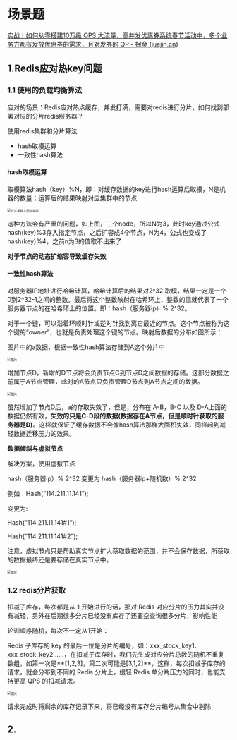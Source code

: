 # 场景题

[实战！如何从零搭建10万级 QPS 大流量、高并发优惠券系统春节活动中，多个业务方都有发放优惠券的需求，且对发券的 QP - 掘金 (juejin.cn)](https://juejin.cn/post/7087824893831544845)

## 1.Redis应对热key问题

### 1.1 使用的负载均衡算法

应对的场景：Redis应对热点缓存，并发打满，需要对redis进行分片，如何找到部署对应的分片redis服务器？

使用redis集群和分片算法

- hash取模运算
- 一致性hash算法

#### hash取模运算

取模算法hash（key）%N，即：对缓存数据的key进行hash运算后取模，N是机器的数量；运算后的结果映射对应集群中的节点

<img src="https://i-blog.csdnimg.cn/blog_migrate/8ef070af6fddfd644ce07a600519f35b.png" alt="在这里插入图片描述" style="zoom:50%;" />

这种方法会有严重的问题，如上图，三个node，所以N为3，此时key通过公式hash(key)%3存入指定节点，之后扩容成4个节点，N为4，公式也变成了hash(key)%4，之前n为3的值取不出来了

**对于节点的动态扩缩容导致缓存失效**

#### 一致性hash算法

对服务器IP地址进行哈希计算，哈希计算后的结果对2^32 取模，结果一定是一个0到2^32-1之间的整数。最后将这个整数映射在哈希环上，整数的值就代表了一个服务器节点的在哈希环上的位置。即：hash（服务器ip）% 2^32。

对于一个键，可以沿着环顺时针或逆时针找到离它最近的节点。这个节点被称为这个键的“owner”，也就是负责处理这个键的节点。映射后数据的分布如图所示：

图片中的a数据，根据一致性hash算法存储到A这个分片中

<img src="https://mmbiz.qpic.cn/mmbiz_png/SIugAcqTPBibYGB9oOfQy5Ut1X5coXFcsLx2ELYER1ibD7iaARa4HlkskMYzy0zBFVQITozyfcsPsyJchAibyLv7Fw/640?wx_fmt=png&tp=wxpic&wxfrom=5&wx_lazy=1&wx_co=1" alt="图片" style="zoom: 50%;" />

增加节点D，新增的D节点将会负责节点C到节点D之间数据的存储。这部分数据之前属于A节点管理，此时的A节点只负责管理D节点到A节点之间的数据。

<img src="https://mmbiz.qpic.cn/mmbiz_png/SIugAcqTPBibYGB9oOfQy5Ut1X5coXFcsITsVCM1yrYgJVP8PmgHKZMiaLaiaicia6o2iayryUyueROme2ZoKXxiaic2zw/640?wx_fmt=png&tp=wxpic&wxfrom=5&wx_lazy=1&wx_co=1" alt="图片" style="zoom: 50%;" />

虽然增加了节点D后，a的存取失效了，但是，分布在 A-B，B-C 以及 D-A上面的数据仍然有效，**失效的只是C-D段的数据(数据存在A节点，但是顺时针获取的服务器是D)**。这样就保证了缓存数据不会像hash算法那样大面积失效，同样起到减轻数据迁移压力的效果。



**数据倾斜与虚拟节点**

解决方案，使用虚拟节点

hash（服务器ip）% 2^32 变更为 hash（服务器ip+随机数）% 2^32

例如：Hash(“114.211.11.141”);

变更为:

Hash(“114.211.11.141#1”);

Hash(“114.211.11.141#2”);

注意，虚拟节点只是帮助真实节点扩大获取数据的范围，并不会保存数据，所获取的数据最终还是要存储在真实节点中。

<img src="https://mmbiz.qpic.cn/mmbiz_png/SIugAcqTPBibYGB9oOfQy5Ut1X5coXFcsIJ5ej0kJWQjR6nDRKC3GibQY3z0ToHqGy6vOTIFibMo2xsicRn97BdKaA/640?wx_fmt=png&tp=wxpic&wxfrom=5&wx_lazy=1&wx_co=1" alt="图片" style="zoom:50%;" />

### 1.2 redis分片获取

扣减子库存，每次都是从 1 开始进行的话，那对 Redis 对应分片的压力其实并没有减轻，另外在后期很多分片已经没有库存了还要空查询很多分片，影响性能

轮训顺序随机，每次不一定从1开始：

Redis 子库存的 key 的最后一位是分片的编号，如：xxx_stock_key1、xxx_stock_key2……，在扣减子库存时，我们先生成对应分片总数的随机不重复数组，如第一次是**[1,2,3]，第二次可能是[3,1,2]**，这样，每次扣减子库存的请求，就会分布到不同的 Redis 分片上，缓轻 Redis 单分片压力的同时，也能支持更高 QPS 的扣减请求。

<img src="https://p3-juejin.byteimg.com/tos-cn-i-k3u1fbpfcp/7fe6b11a15e647e5af563c73afa52460~tplv-k3u1fbpfcp-zoom-in-crop-mark:1512:0:0:0.awebp" alt="图片" style="zoom: 50%;" />

请求完成时将剩余的库存记录下来，将已经没有库存分片编号从集合中剔除

## 2.